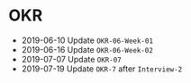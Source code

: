 # OKR

+ 2019-06-10 Update `OKR-06-Week-01`
+ 2019-06-16 Update `OKR-06-Week-02`
+ 2019-07-07 Update `OKR-07`
+ 2019-07-19 Update `OKR-7` after `Interview-2`



